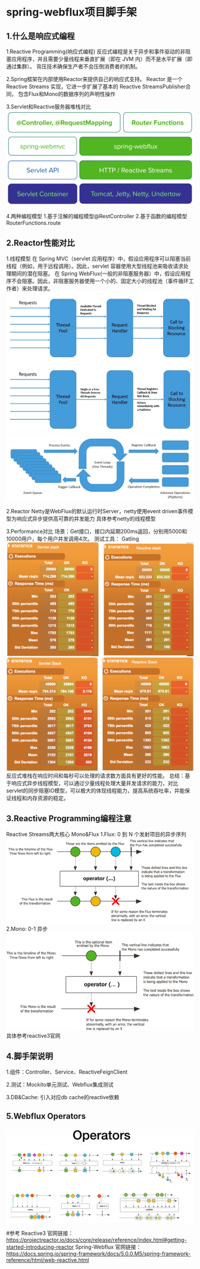 # spring-webflux项目脚手架

## 1.什么是响应式编程
1.Reactive Programming(响应式编程)
反应式编程是关于异步和事件驱动的非阻塞应用程序，并且需要少量线程来垂直扩展（即在 JVM 内）而不是水平扩展（即通过集群）。
背压技术确保生产者不会压倒消费者的机制。

2.Spring框架在内部使用Reactor来提供自己的响应式支持。
Reactor 是一个 Reactive Streams 实现，它进一步扩展了基本的 Reactive StreamsPublisher合同，
包含Flux和Mono的数据序列的声明性操作

3.Servlet和Reactive服务器堆栈对比
 ![img.png](image/img.png)

4.两种编程模型
 1.基于注解的编程模型@RestController
 2.基于函数的编程模型RouterFunctions.route

## 2.Reactor性能对比
1.线程模型
在 Spring MVC（servlet 应用程序）中，假设应用程序可以阻塞当前线程（例如，用于远程调用）。因此，servlet 容器使用大型线程池来吸收请求处理期间的潜在阻塞。
在 Spring WebFlux(一般的非阻塞服务器）中，假设应用程序不会阻塞。因此，非阻塞服务器使用一个小的、固定大小的线程池（事件循环工作者）来处理请求。
![img_1.png](image/img_1.png)
![img_2.png](image/img_2.png)
![img_3.png](image/img_3.png)

2.Reactor Netty是WebFlux的默认运行时Server，netty使用event driven事件模型为响应式异步提供高可靠的并发能力
具体参考netty的线程模型

3.Performance对比
场景：Get接口，接口内延期200ms返回，分别用5000和10000用户，每个用户并发调用4次。
测试工具： Gatling
![img_5.png](image/img_5.png)
![img_4.png](image/img_4.png)
反应式堆栈在响应时间和每秒可以处理的请求数方面具有更好的性能。
总结：基于响应式异步线程模型，可以通过少量线程处理大量并发请求的能力，对比servlet的同步阻塞IO模型，可以极大的体现线程能力，提高系统吞吐率，并能保证线程和内存资源的稳定。

## 3.Reactive Programming编程注意
Reactive Streams两大核心 Mono&Flux
1.Flux: 0 到 N 个发射项目的异步序列
![img_6.png](image/img_6.png)
2.Mono: 0-1 异步
![img_7.png](image/img_7.png)
具体参考reactive3官网

## 4.脚手架说明
1.组件：Controller、Service、ReactiveFeignClient

2.测试：Mockito单元测试、Webflux集成测试

3.DB&Cache: 引入对应db cache的reactive依赖

## 5.Webflux Operators
![img.png](image/operator.png)


#参考
Reactive3 官网链接：https://projectreactor.io/docs/core/release/reference/index.html#getting-started-introducing-reactor
Spring-Webflux 官网链接：https://docs.spring.io/spring-framework/docs/5.0.0.M5/spring-framework-reference/html/web-reactive.html
